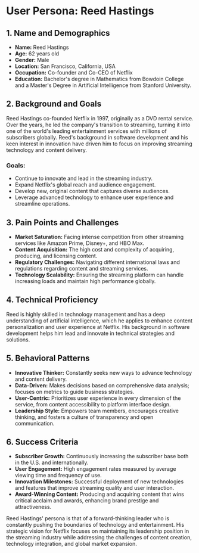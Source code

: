 # User Persona: Reed Hastings

## 1. Name and Demographics
- **Name:** Reed Hastings
- **Age:** 62 years old
- **Gender:** Male
- **Location:** San Francisco, California, USA
- **Occupation:** Co-founder and Co-CEO of Netflix
- **Education:** Bachelor's degree in Mathematics from Bowdoin College and a Master's Degree in Artificial Intelligence from Stanford University.

## 2. Background and Goals
Reed Hastings co-founded Netflix in 1997, originally as a DVD rental service. Over the years, he led the company's transition to streaming, turning it into one of the world's leading entertainment services with millions of subscribers globally. Reed's background in software development and his keen interest in innovation have driven him to focus on improving streaming technology and content delivery.

### Goals:
- Continue to innovate and lead in the streaming industry.
- Expand Netflix's global reach and audience engagement.
- Develop new, original content that captures diverse audiences.
- Leverage advanced technology to enhance user experience and streamline operations.

## 3. Pain Points and Challenges
- **Market Saturation:** Facing intense competition from other streaming services like Amazon Prime, Disney+, and HBO Max.
- **Content Acquisition:** The high cost and complexity of acquiring, producing, and licensing content.
- **Regulatory Challenges:** Navigating different international laws and regulations regarding content and streaming services.
- **Technology Scalability:** Ensuring the streaming platform can handle increasing loads and maintain high performance globally.

## 4. Technical Proficiency
Reed is highly skilled in technology management and has a deep understanding of artificial intelligence, which he applies to enhance content personalization and user experience at Netflix. His background in software development helps him lead and innovate in technical strategies and solutions.

## 5. Behavioral Patterns
- **Innovative Thinker:** Constantly seeks new ways to advance technology and content delivery.
- **Data-Driven:** Makes decisions based on comprehensive data analysis; focuses on metrics to guide business strategies.
- **User-Centric:** Prioritizes user experience in every dimension of the service, from content accessibility to platform interface design.
- **Leadership Style:** Empowers team members, encourages creative thinking, and fosters a culture of transparency and open communication.

## 6. Success Criteria
- **Subscriber Growth:** Continuously increasing the subscriber base both in the U.S. and internationally.
- **User Engagement:** High engagement rates measured by average viewing time and frequency of use.
- **Innovation Milestones:** Successful deployment of new technologies and features that improve streaming quality and user interaction.
- **Award-Winning Content:** Producing and acquiring content that wins critical acclaim and awards, enhancing brand prestige and attractiveness.

Reed Hastings' persona is that of a forward-thinking leader who is constantly pushing the boundaries of technology and entertainment. His strategic vision for Netflix focuses on maintaining its leadership position in the streaming industry while addressing the challenges of content creation, technology integration, and global market expansion.